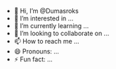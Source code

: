- 👋 Hi, I’m @Dumasroks
- 👀 I’m interested in ...
- 🌱 I’m currently learning ...
- 💞️ I’m looking to collaborate on ...
- 📫 How to reach me ...
- 😄 Pronouns: ...
- ⚡ Fun fact: ...

<!---
Dumasroks/Dumasroks is a ✨ special ✨ repository because its `README.md` (this file) appears on your GitHub profile.
You can click the Preview link to take a look at your changes.
--->
